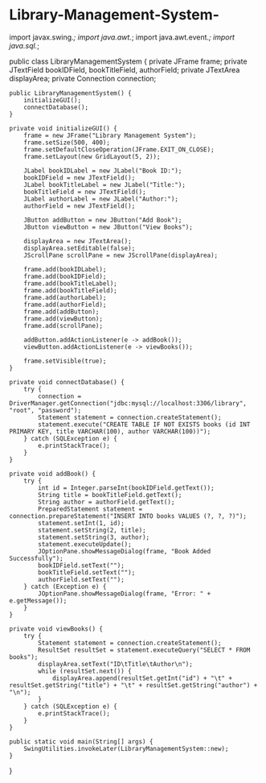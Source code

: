 # Library-Management-System-
import javax.swing.*;
import java.awt.*;
import java.awt.event.*;
import java.sql.*;

public class LibraryManagementSystem {
    private JFrame frame;
    private JTextField bookIDField, bookTitleField, authorField;
    private JTextArea displayArea;
    private Connection connection;

    public LibraryManagementSystem() {
        initializeGUI();
        connectDatabase();
    }

    private void initializeGUI() {
        frame = new JFrame("Library Management System");
        frame.setSize(500, 400);
        frame.setDefaultCloseOperation(JFrame.EXIT_ON_CLOSE);
        frame.setLayout(new GridLayout(5, 2));

        JLabel bookIDLabel = new JLabel("Book ID:");
        bookIDField = new JTextField();
        JLabel bookTitleLabel = new JLabel("Title:");
        bookTitleField = new JTextField();
        JLabel authorLabel = new JLabel("Author:");
        authorField = new JTextField();

        JButton addButton = new JButton("Add Book");
        JButton viewButton = new JButton("View Books");

        displayArea = new JTextArea();
        displayArea.setEditable(false);
        JScrollPane scrollPane = new JScrollPane(displayArea);

        frame.add(bookIDLabel);
        frame.add(bookIDField);
        frame.add(bookTitleLabel);
        frame.add(bookTitleField);
        frame.add(authorLabel);
        frame.add(authorField);
        frame.add(addButton);
        frame.add(viewButton);
        frame.add(scrollPane);

        addButton.addActionListener(e -> addBook());
        viewButton.addActionListener(e -> viewBooks());

        frame.setVisible(true);
    }

    private void connectDatabase() {
        try {
            connection = DriverManager.getConnection("jdbc:mysql://localhost:3306/library", "root", "password");
            Statement statement = connection.createStatement();
            statement.execute("CREATE TABLE IF NOT EXISTS books (id INT PRIMARY KEY, title VARCHAR(100), author VARCHAR(100))");
        } catch (SQLException e) {
            e.printStackTrace();
        }
    }

    private void addBook() {
        try {
            int id = Integer.parseInt(bookIDField.getText());
            String title = bookTitleField.getText();
            String author = authorField.getText();
            PreparedStatement statement = connection.prepareStatement("INSERT INTO books VALUES (?, ?, ?)");
            statement.setInt(1, id);
            statement.setString(2, title);
            statement.setString(3, author);
            statement.executeUpdate();
            JOptionPane.showMessageDialog(frame, "Book Added Successfully");
            bookIDField.setText("");
            bookTitleField.setText("");
            authorField.setText("");
        } catch (Exception e) {
            JOptionPane.showMessageDialog(frame, "Error: " + e.getMessage());
        }
    }

    private void viewBooks() {
        try {
            Statement statement = connection.createStatement();
            ResultSet resultSet = statement.executeQuery("SELECT * FROM books");
            displayArea.setText("ID\tTitle\tAuthor\n");
            while (resultSet.next()) {
                displayArea.append(resultSet.getInt("id") + "\t" + resultSet.getString("title") + "\t" + resultSet.getString("author") + "\n");
            }
        } catch (SQLException e) {
            e.printStackTrace();
        }
    }

    public static void main(String[] args) {
        SwingUtilities.invokeLater(LibraryManagementSystem::new);
    }
}
